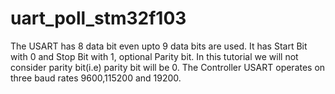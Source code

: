 # uart_poll_stm32f103
The USART has 8 data bit even upto 9 data bits are used. It has Start Bit with 0 and Stop Bit with 1, optional Parity bit. In this tutorial we will not consider parity bit(i.e) parity bit will be 0. The Controller USART operates on three baud rates 9600,115200 and 19200. 
